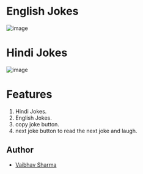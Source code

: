 # English Jokes
![image](https://github.com/user-attachments/assets/4b492bd1-8551-4f14-b242-148b31df899e)

# Hindi Jokes
![image](https://github.com/user-attachments/assets/889a74e6-cc12-434a-bc61-0d697e2c65c6)

# Features
1) Hindi Jokes.
2) English Jokes.
3) copy joke button.
4) next joke button to read the next joke and laugh.

## Author

- [Vaibhav Sharma](https://www.github.com/Vaibhav9526)


